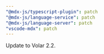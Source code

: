 ```yaml
---
"@mdx-js/typescript-plugin": patch
"@mdx-js/language-service": patch
"@mdx-js/language-server": patch
"vscode-mdx": patch
---
```


Update to Volar 2.2.
